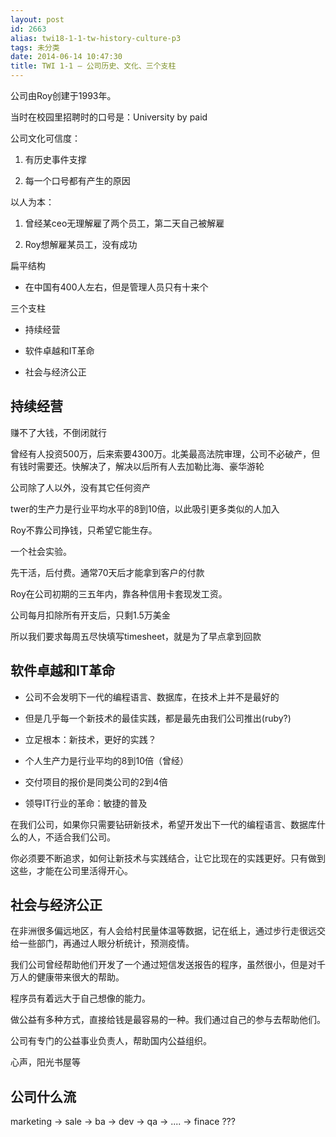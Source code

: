 ```yaml
---
layout: post
id: 2663
alias: twi18-1-1-tw-history-culture-p3
tags: 未分类
date: 2014-06-14 10:47:30
title: TWI 1-1 – 公司历史、文化、三个支柱
---
```


公司由Roy创建于1993年。

当时在校园里招聘时的口号是：University by paid

公司文化可信度：

1. 有历史事件支撑

2. 每一个口号都有产生的原因

以人为本：

1. 曾经某ceo无理解雇了两个员工，第二天自己被解雇

2. Roy想解雇某员工，没有成功

扁平结构

- 在中国有400人左右，但是管理人员只有十来个

三个支柱

- 持续经营

- 软件卓越和IT革命

- 社会与经济公正

## 持续经营

赚不了大钱，不倒闭就行

曾经有人投资500万，后来索要4300万。北美最高法院审理，公司不必破产，但有钱时需要还。快解决了，解决以后所有人去加勒比海、豪华游轮

公司除了人以外，没有其它任何资产

twer的生产力是行业平均水平的8到10倍，以此吸引更多类似的人加入

Roy不靠公司挣钱，只希望它能生存。

一个社会实验。

先干活，后付费。通常70天后才能拿到客户的付款

Roy在公司初期的三五年内，靠各种信用卡套现发工资。

公司每月扣除所有开支后，只剩1.5万美金

所以我们要求每周五尽快填写timesheet，就是为了早点拿到回款

## 软件卓越和IT革命

- 公司不会发明下一代的编程语言、数据库，在技术上并不是最好的

- 但是几乎每一个新技术的最佳实践，都是最先由我们公司推出(ruby?)

- 立足根本：新技术，更好的实践？

- 个人生产力是行业平均的8到10倍（曾经）

- 交付项目的报价是同类公司的2到4倍

- 领导IT行业的革命：敏捷的普及

在我们公司，如果你只需要钻研新技术，希望开发出下一代的编程语言、数据库什么的人，不适合我们公司。

你必须要不断追求，如何让新技术与实践结合，让它比现在的实践更好。只有做到这些，才能在公司里活得开心。

## 社会与经济公正

在非洲很多偏远地区，有人会给村民量体温等数据，记在纸上，通过步行走很远交给一些部门，再通过人眼分析统计，预测疫情。

我们公司曾经帮助他们开发了一个通过短信发送报告的程序，虽然很小，但是对千万人的健康带来很大的帮助。

程序员有着远大于自己想像的能力。

做公益有多种方式，直接给钱是最容易的一种。我们通过自己的参与去帮助他们。

公司有专门的公益事业负责人，帮助国内公益组织。

心声，阳光书屋等

## 公司什么流

marketing -> sale -> ba -> dev -> qa -> .... -> finace ???
